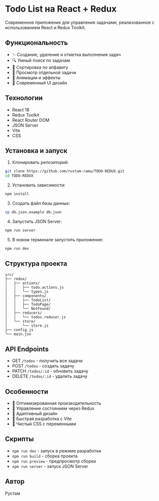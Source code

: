 # Todo List на React + Redux

Современное приложение для управления задачами, реализованное с использованием React и Redux Toolkit.

## Функциональность

- ✨ Создание, удаление и отметка выполнения задач
- 🔍 Умный поиск по задачам
- 📝 Сортировка по алфавиту
- 🎯 Просмотр отдельной задачи
- 💫 Анимации и эффекты
- 🎨 Современный UI дизайн

## Технологии

- React 18
- Redux Toolkit
- React Router DOM
- JSON Server
- Vite
- CSS

## Установка и запуск

1. Клонировать репозиторий:

```bash
git clone https://github.com/rustam-rama/TODO-REDUX.git
cd TODO-REDUX
```

2. Установить зависимости:

```bash
npm install
```

3. Создать файл базы данных:

```bash
cp db.json.example db.json
```

4. Запустить JSON Server:

```bash
npm run server
```

5. В новом терминале запустить приложение:

```bash
npm run dev
```

## Структура проекта

```
src/
├── redux/
│   ├── actions/
│   │   ├── todo.actions.js
│   │   └── types.js
│   ├── components/
│   │   ├── TodoList/
│   │   ├── TodoPage/
│   │   └── NotFound/
│   ├── reducers/
│   │   └── todos.reducer.js
│   └── store/
│       └── store.js
├── config.js
└── main.jsx
```

## API Endpoints

- GET `/todos` - получить все задачи
- POST `/todos` - создать задачу
- PATCH `/todos/:id` - обновить задачу
- DELETE `/todos/:id` - удалить задачу

## Особенности

- 🎯 Оптимизированная производительность
- 🔄 Управление состоянием через Redux
- 📱 Адаптивный дизайн
- 🚀 Быстрая разработка с Vite
- 🎨 Чистый CSS с переменными

## Скрипты

- `npm run dev` - запуск в режиме разработки
- `npm run build` - сборка проекта
- `npm run preview` - предпросмотр сборки
- `npm run server` - запуск JSON Server

## Автор

Рустам
